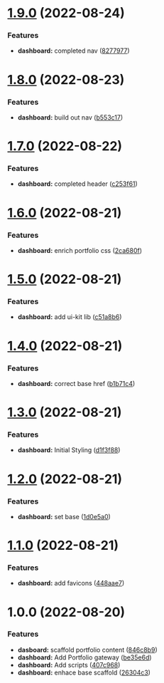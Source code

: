 # [1.9.0](https://github.com/TimDMorris/InWhichILearnReact/compare/v1.8.0...v1.9.0) (2022-08-24)


### Features

* **dashboard:** completed nav ([8277977](https://github.com/TimDMorris/InWhichILearnReact/commit/82779774d0ce9077d2f81a209bf30be1fd47cdd3))

# [1.8.0](https://github.com/TimDMorris/InWhichILearnReact/compare/v1.7.0...v1.8.0) (2022-08-23)


### Features

* **dashboard:** build out nav ([b553c17](https://github.com/TimDMorris/InWhichILearnReact/commit/b553c17bc6ac7db7fda6d69f367ce8e2c47b8527))

# [1.7.0](https://github.com/TimDMorris/InWhichILearnReact/compare/v1.6.0...v1.7.0) (2022-08-22)


### Features

* **dashboard:** completed header ([c253f61](https://github.com/TimDMorris/InWhichILearnReact/commit/c253f61a0a40ce5240b42e815c88089d5070dd9b))

# [1.6.0](https://github.com/TimDMorris/InWhichILearnReact/compare/v1.5.0...v1.6.0) (2022-08-21)


### Features

* **dashboard:** enrich portfolio css ([2ca680f](https://github.com/TimDMorris/InWhichILearnReact/commit/2ca680f1d5f5f51bfab3c9b6db6a87d70184f176))

# [1.5.0](https://github.com/TimDMorris/InWhichILearnReact/compare/v1.4.0...v1.5.0) (2022-08-21)


### Features

* **dashboard:** add ui-kit lib ([c51a8b6](https://github.com/TimDMorris/InWhichILearnReact/commit/c51a8b6509d5a283e7f28a8d77e1ed38fa0dc7f8))

# [1.4.0](https://github.com/TimDMorris/InWhichILearnReact/compare/v1.3.0...v1.4.0) (2022-08-21)


### Features

* **dashboard:** correct base href ([b1b71c4](https://github.com/TimDMorris/InWhichILearnReact/commit/b1b71c41c6285b5632b2a891a44dc9e3a61a7d7e))

# [1.3.0](https://github.com/TimDMorris/InWhichILearnReact/compare/v1.2.0...v1.3.0) (2022-08-21)


### Features

* **dashboard:** Initial Styling ([d1f3f88](https://github.com/TimDMorris/InWhichILearnReact/commit/d1f3f88011c552c4621e1177a78bd75b95bbe6ed))

# [1.2.0](https://github.com/TimDMorris/InWhichILearnReact/compare/v1.1.0...v1.2.0) (2022-08-21)


### Features

* **dashboard:** set base ([1d0e5a0](https://github.com/TimDMorris/InWhichILearnReact/commit/1d0e5a07b13643587ada2546265e4390cc3c71c1))

# [1.1.0](https://github.com/TimDMorris/InWhichILearnReact/compare/v1.0.0...v1.1.0) (2022-08-21)


### Features

* **dashboard:** add favicons ([448aae7](https://github.com/TimDMorris/InWhichILearnReact/commit/448aae78921ae67f4bf6aac54e5b4aca4ca0633e))

# 1.0.0 (2022-08-20)


### Features

* **dasboard:** scaffold portfolio content ([846c8b9](https://github.com/TimDMorris/InWhichILearnReact/commit/846c8b92054a6be0794a2ff38dee3c563cfc0508))
* **dashboard:** Add Portfolio gateway ([be35e6d](https://github.com/TimDMorris/InWhichILearnReact/commit/be35e6d97ba49c40cf7fd8101a5dcbb220250039))
* **dashboard:** Add scripts ([407c968](https://github.com/TimDMorris/InWhichILearnReact/commit/407c968bfcdc434437140ce95d11d86585676c9c))
* **dashboard:** enhace base scaffold ([26304c3](https://github.com/TimDMorris/InWhichILearnReact/commit/26304c3732307ed27c4213aed8a67b7eafe584ae))
